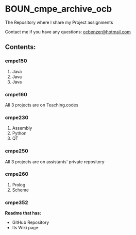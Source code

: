 # BOUN_cmpe_archive_ocb
The Repository where I share my Project assignments

Contact me if you have any questions: ocbenzer@hotmail.com

## Contents:
### cmpe150
1. Java
2. Java
3. Java

### cmpe160
All 3 projects are on Teaching.codes

### cmpe230
1. Assembly
2. Python
3. QT

### cmpe250
All 3 projects are on assistants' private repository

### cmpe260
1. Prolog
2. Scheme

### cmpe352
**Readme that has:**
- GitHub Repository
- Its Wiki page
